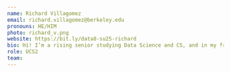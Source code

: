 ```yaml
---
name: Richard Villagomez
email: richard.villagomez@berkeley.edu
pronouns: HE/HIM
photo: richard_v.png
website: https://bit.ly/data8-su25-richard
bio: Hi! I’m a rising senior studying Data Science and CS, and in my free time I enjoy playing Mario Kart, spending too much money on coffee, and hiking Claremont Canyon. I hope to help make data science accessible to everyone!
role: UCS2
team:
---
```

